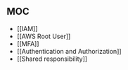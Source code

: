## MOC

- [[IAM]]
- [[AWS Root User]]
- [[MFA]]
- [[Authentication and Authorization]]
- [[Shared responsibility]]